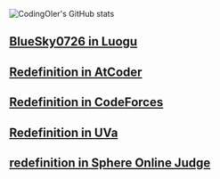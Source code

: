 ![CodingOIer's GitHub stats](https://github-readme-stats.vercel.app/api?username=CodingOIer)

## [BlueSky0726 in Luogu](https://www.luogu.com.cn/user/754324)
## [Redefinition in AtCoder](https://atcoder.jp/users/Redefinition)
## [Redefinition in CodeForces](https://codeforces.com/profile/Redefinition)
## [Redefinition in UVa](https://onlinejudge.org/index.php?option=com_comprofiler&Itemid=3)
## [redefinition in Sphere Online Judge](https://www.spoj.com/users/redefinition/)
